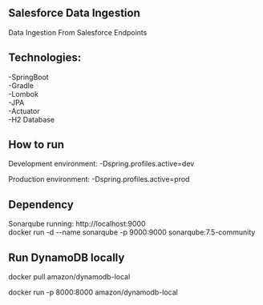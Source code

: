 ## Salesforce Data Ingestion
Data Ingestion From Salesforce Endpoints

## Technologies:

-SpringBoot  
-Gradle  
-Lombok  
-JPA  
-Actuator  
-H2 Database  

## How to run

Development environment: 
-Dspring.profiles.active=dev

Production environment:
-Dspring.profiles.active=prod

## Dependency

Sonarqube running: http://localhost:9000  
docker run -d --name sonarqube -p 9000:9000 sonarqube:7.5-community


## Run DynamoDB locally

docker pull amazon/dynamodb-local  

docker run -p 8000:8000 amazon/dynamodb-local
